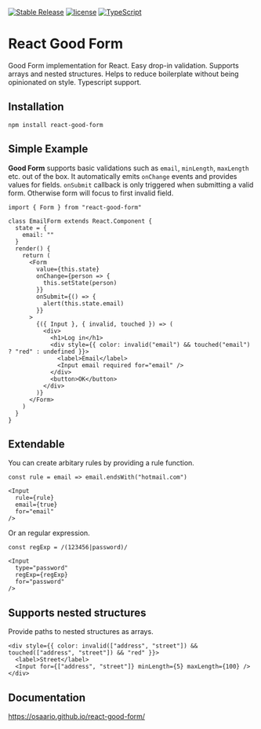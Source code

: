 [![Stable Release](https://img.shields.io/npm/v/react-good-form.svg)](https://npm.im/react-good-form)
[![license](https://badgen.now.sh/badge/license/MIT)](./LICENSE)
[![TypeScript](https://badges.frapsoft.com/typescript/code/typescript.svg?v=101)](https://github.com/ellerbrock/typescript-badges/)

# React Good Form

Good Form implementation for React. Easy drop-in validation. Supports arrays and nested structures. Helps to reduce boilerplate without being opinionated on style. Typescript support.

## Installation

```
npm install react-good-form
```

## Simple Example

**Good Form** supports basic validations such as `email`, `minLength`, `maxLength` etc. out of the box. It automatically emits `onChange` events and provides values for fields. `onSubmit` callback is only triggered when submitting a valid form. Otherwise form will focus to first invalid field.

```JSX
import { Form } from "react-good-form"

class EmailForm extends React.Component {
  state = {
    email: ""
  }
  render() {
    return (
      <Form
        value={this.state}
        onChange={person => {
          this.setState(person)
        }}
        onSubmit={() => {
          alert(this.state.email)
        }}
      >
        {({ Input }, { invalid, touched }) => (
          <div>
            <h1>Log in</h1>
            <div style={{ color: invalid("email") && touched("email") ? "red" : undefined }}>
              <label>Email</label>
              <Input email required for="email" />
            </div>
            <button>OK</button>
          </div>
        )}
      </Form>
    )
  }
}
```

## Extendable

You can create arbitary rules by providing a rule function.

```JSX
const rule = email => email.endsWith("hotmail.com")

<Input
  rule={rule}
  email={true}
  for="email"
/>
```

Or an regular expression.

```JSX
const regExp = /(123456|password)/

<Input
  type="password"
  regExp={regExp}
  for="password"
/>
```

## Supports nested structures

Provide paths to nested structures as arrays.

```JSX
<div style={{ color: invalid(["address", "street"]) && touched(["address", "street"]) && "red" }}>
  <label>Street</label>
  <Input for={["address", "street"]} minLength={5} maxLength={100} />
</div>
```

## Documentation

https://osaario.github.io/react-good-form/
